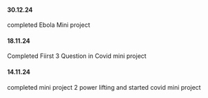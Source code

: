 #### 30.12.24 
completed Ebola Mini project
#### 18.11.24 
Completed Fiirst 3 Question in Covid mini project
#### 14.11.24 
completed mini project 2 power lifting and started covid mini project

